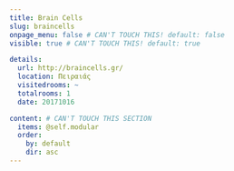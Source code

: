 ```yaml
---
title: Brain Cells
slug: braincells
onpage_menu: false # CAN'T TOUCH THIS! default: false
visible: true # CAN'T TOUCH THIS! default: true

details:
  url: http://braincells.gr/
  location: Πειραιάς
  visitedrooms: ~
  totalrooms: 1
  date: 20171016

content: # CAN'T TOUCH THIS SECTION
  items: @self.modular
  order:
    by: default
    dir: asc
---
```

